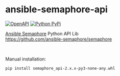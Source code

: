 # ansible-semaphore-api
[![OpenAPI](https://github.com/nchekwa/ansible-semaphore-api/actions/workflows/openapi-generator.yml/badge.svg)](https://github.com/nchekwa/ansible-semaphore-api/actions/workflows/openapi-generator.yml)
[![Python PyPi](https://github.com/nchekwa/ansible-semaphore-api/actions/workflows/python-pypi.yml/badge.svg)](https://github.com/nchekwa/ansible-semaphore-api/actions/workflows/python-pypi.yml)

[Ansible Semaphore](https://www.ansible-semaphore.com/) Python API Lib <br> 
https://github.com/ansible-semaphore/semaphore


<br>


Manual installation:
```bash
pip install semaphore_api-2.x.x-py3-none-any.whl
```
